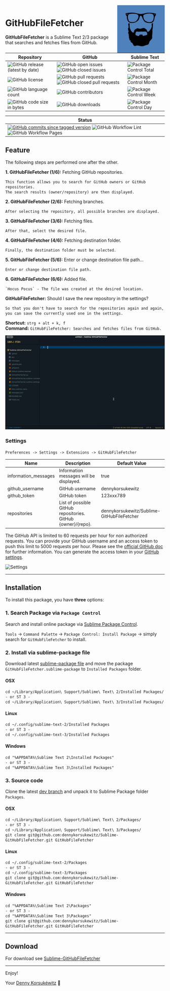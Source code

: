 <img align="right" width="150" height="150" src="doc/images/icon.png">

# GitHubFileFetcher

**GitHubFileFetcher** is a Sublime Text 2/3 package that searches and fetches files from GitHub.

| Repository | GitHub | Sublime Text |
| ------ | ------ | ------ |
| ![GitHub release (latest by date)](https://img.shields.io/github/v/release/dennykorsukewitz/Sublime-GitHubFileFetcher) | ![GitHub open issues](https://img.shields.io/github/issues/dennykorsukewitz/Sublime-GitHubFileFetcher) ![GitHub closed issues](https://img.shields.io/github/issues-closed/dennykorsukewitz/Sublime-GitHubFileFetcher?color=#44CC44) | ![Package Control Total](https://img.shields.io/packagecontrol/dt/GitHubFileFetcher) |
| ![GitHub license](https://img.shields.io/github/license/dennykorsukewitz/Sublime-GitHubFileFetcher) | ![GitHub pull requests](https://img.shields.io/github/issues-pr/dennykorsukewitz/Sublime-GitHubFileFetcher?label=PR) ![GitHub closed pull requests](https://img.shields.io/github/issues-pr-closed/dennykorsukewitz/Sublime-GitHubFileFetcher?color=g&label=PR) | ![Package Control Month](https://img.shields.io/packagecontrol/dm/GitHubFileFetcher) |
| ![GitHub language count](https://img.shields.io/github/languages/count/dennykorsukewitz/Sublime-GitHubFileFetcher?style=flat&label=language)  | ![GitHub contributors](https://img.shields.io/github/contributors/dennykorsukewitz/Sublime-GitHubFileFetcher) | ![Package Control Week](https://img.shields.io/packagecontrol/dw/GitHubFileFetcher) |
| ![GitHub code size in bytes](https://img.shields.io/github/languages/code-size/dennykorsukewitz/Sublime-GitHubFileFetcher)  | ![GitHub downloads](https://img.shields.io/github/downloads/dennykorsukewitz/Sublime-GitHubFileFetcher/total?style=flat) | ![Package Control Day](https://img.shields.io/packagecontrol/dd/GitHubFileFetcher) |

| Status |
 | ------ |
| [![GitHub commits since tagged version](https://img.shields.io/github/commits-since/dennykorsukewitz/Sublime-GitHubFileFetcher/1.0.0/dev)](https://github.com/dennykorsukewitz/Sublime-GitHubFileFetcher/compare/1.0.0...dev) ![GitHub Workflow Lint](https://github.com/dennykorsukewitz/Sublime-GitHubFileFetcher/actions/workflows/lint.yml/badge.svg?branch=dev&style=flat&label=Lint) ![GitHub Workflow Pages](https://github.com/dennykorsukewitz/Sublime-GitHubFileFetcher/actions/workflows/pages.yml/badge.svg?branch=dev&style=flat&label=GitHub%20Pages) |

## Feature

The following steps are performed one after the other.

**1. GitHubFileFetcher (1/6):** Fetching GitHub repositories.

    This function allows you to search for GitHub owners or GitHub repositories.
    The search results (owner/repository) are then displayed.

**2. GitHubFileFetcher (2/6):** Fetching branches.

    After selecting the repository, all possible branches are displayed.

**3. GitHubFileFetcher (3/6):** Fetching files.

    After that, select the desired file.

**4. GitHubFileFetcher (4/6):** Fetching destination folder.

    Finally, the destination folder must be selected.

**5. GitHubFileFetcher (5/6):** Enter or change destination file path...

    Enter or change destination file path.

**6. GitHubFileFetcher (6/6):** Added file.

    `Hocus Pocus` - The file was created at the desired location.

**GitHubFileFetcher:** Should I save the new repository in the settings?

    So that you don't have to search for the repositories again and again,
    you can save the currently used one in the settings.

**Shortcut:** ```strg + alt + k, f```<br>
**Command:**  ```GitHubFileFetcher: Searches and fetches files from GitHub.```

![GitHubFileFetcher](doc/images/GitHubFileFetcher.gif)

### Settings

`Preferences -> Settings -> Extensions -> GitHubFileFetcher`

| Name | Description | Default Value |
| - | - | - |
| information_messages | Information messages will be displayed. | true |
| github_username | GitHub username | dennykorsukewitz |
| github_token | GitHub token | 123xxx789 |
| repositories | List of possible GitHub repositories. GitHub {owner}/{repo}. | dennykorsukewitz/Sublime-GitHubFileFetcher |

The GitHub API is limited to 60 requests per hour for non authorized requests. You can provide your GitHub username and an access token to push this limit to 5000 requests per hour. Please see the [official GitHub doc](https://docs.github.com/en/free-pro-team@latest/rest/rate-limit/rate-limit?apiVersion=2022-11-28) for further information.
You can generate the access token in your [GitHub settings](https://github.com/settings/tokens).

![Settings](doc/images/settings.png)

---

## Installation

To install this package, you have **three** options:

### 1. Search Package via `Package Control`

Search and install online package via [Sublime Package Control](http://wbond.net/sublime_packages/package_control).

`Tools` -> `Command Palette` -> `Package Control: Install Package` -> simply search for `GitHubFileFetcher` to install.

### 2. Install via sublime-package file

Download latest [sublime-package file](https://github.com/dennykorsukewitz/Sublime-GitHubFileFetcher/releases) and move the package `GitHubFileFetcher.sublime-package` to `Installed Packages` folder.

#### OSX

    cd ~/Library/Application\ Support/Sublime\ Text\ 2/Installed Packages/
    - or ST 3 -
    cd ~/Library/Application\ Support/Sublime\ Text\ 3/Installed Packages/

#### Linux

    cd ~/.config/sublime-text-2/Installed Packages
    - or ST 3 -
    cd ~/.config/sublime-text-3/Installed Packages

#### Windows

    cd "%APPDATA%\Sublime Text 2\Installed Packages"
    - or ST 3 -
    cd "%APPDATA%\Sublime Text 3\Installed Packages"

### 3. Source code

Clone the latest [dev branch](https://github.com/dennykorsukewitz/Sublime-GitHubFileFetcher) and unpack it to Sublime Package folder
`Packages`.

#### OSX

    cd ~/Library/Application\ Support/Sublime\ Text\ 2/Packages/
    - or ST 3 -
    cd ~/Library/Application\ Support/Sublime\ Text\ 3/Packages/
    git clone git@github.com:dennykorsukewitz/Sublime-GitHubFileFetcher.git GitHubFileFetcher

#### Linux

    cd ~/.config/sublime-text-2/Packages
    - or ST 3 -
    cd ~/.config/sublime-text-3/Packages
    git clone git@github.com:dennykorsukewitz/Sublime-GitHubFileFetcher.git GitHubFileFetcher

#### Windows

    cd "%APPDATA%\Sublime Text 2\Packages"
    - or ST 3 -
    cd "%APPDATA%\Sublime Text 3\Packages"
    git clone git@github.com:dennykorsukewitz/Sublime-GitHubFileFetcher.git GitHubFileFetcher

---

## Download

For download see [Sublime-GitHubFileFetcher](https://github.com/dennykorsukewitz/Sublime-GitHubFileFetcher/releases)

---

Enjoy!

Your [Denny Korsukéwitz](https://github.com/dennykorsukewitz) 🚀
